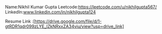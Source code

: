 Name:Nikhil Kumar Gupta
Leetcode:https://leetcode.com/u/nikhilgupta567/
LinkedIn:www.linkedin.com/in/nikhilgupta124

 
 
 
 
 Resume Link :[https://drive.google.com/file/d/1-gtRDR1qdr099zLYE_lZkNRxxZA34viu/view?usp=drive_link]
